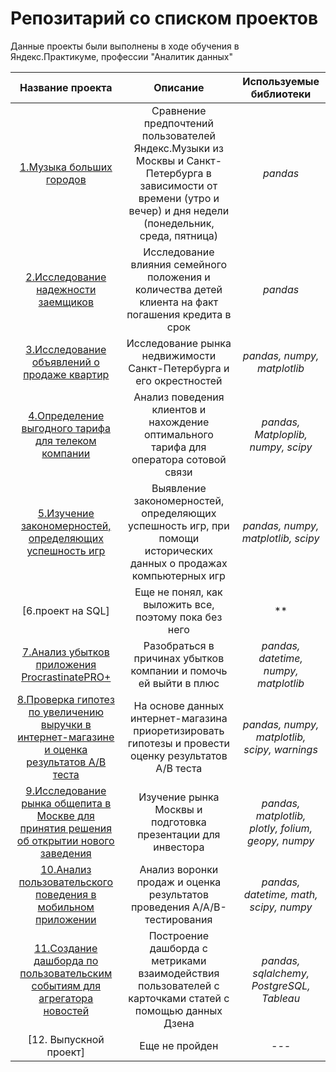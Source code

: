 # Репозитарий со списком проектов
Данные проекты были выполнены в ходе обучения в Яндекс.Практикуме, профессии "Аналитик данных"

| Название проекта | Описание | Используемые библиотеки |
| :--------------------: | :---------------------: |:---------------------------:|
| [1.Музыка больших городов](https://github.com/alexander-krivov/projects/tree/main/big_cities_music) | Сравнение предпочтений пользователей Яндекс.Музыки из Москвы и Санкт-Петербурга в зависимости от времени (утро и вечер) и дня недели (понедельник, среда, пятница) | *pandas* |
| [2.Исследование надежности заемщиков](https://github.com/alexander-krivov/projects/tree/main/Investigation%20of%20the%20relability%20of%20borrowers) | Исследование влияния семейного положения и количества детей клиента на факт погашения кредита в срок | *pandas* |
| [3.Исследование объявлений о продаже квартир](https://github.com/alexander-krivov/projects/tree/main/Research%20of%20ads%20for%20the%20sale%20of%20apartments) | Исследование рынка недвижимости Санкт-Петербурга и его окрестностей | *pandas, numpy, matplotlib* |
| [4.Определение выгодного тарифа для телеком компании](https://github.com/alexander-krivov/projects/tree/main/Determining%20a%20favorable%20tariff%20for%20a%20telecom%20company) | Анализ поведения клиентов и нахождение оптимального тарифа для оператора сотовой связи | *pandas, Matploplib, numpy, scipy* |
| [5.Изучение закономерностей, определяющих успешность игр](https://github.com/alexander-krivov/projects/tree/main/Studying%20the%20patterns%20that%20determine%20the%20success%20of%20games) | Выявление закономерностей, определяющих успешность игр, при помощи исторических данных о продажах компьютерных игр | *pandas, numpy, matplotlib, scipy* |
| [6.проект на SQL] | Еще не понял, как выложить все, поэтому пока без него | ** |
| [7.Анализ убытков приложения ProcrastinatePRO+](https://github.com/alexander-krivov/projects/tree/main/Loss%20analysis%20of%20the%20Procrastinate%20PRO%2B%20application) | Разобраться в причинах убытков компании и помочь ей выйти в плюс| *pandas, datetime, numpy, matplotlib* |
| [8.Проверка гипотез по увеличению выручки в интернет-магазине и оценка результатов A/B теста](https://github.com/alexander-krivov/projects/tree/main/Testing%20hypotheses%20to%20increase%20revenue%20in%20the%20online%20store%20and%20evaluating%20the%20results%20of%20the%20AB%20test) | На основе данных интернет-магазина приоретизировать гипотезы и провести оценку результатов A/B теста | *pandas, numpy, matplotlib, scipy, warnings* |
| [9.Исследование рынка общепита в Москве для принятия решения об открытии нового заведения](https://github.com/alexander-krivov/projects/tree/main/Catering%20market%20research%20in%20Moscow) | Изучение рынка Москвы и подготовка презентации для инвестора | *pandas, matplotlib, plotly, folium, geopy, numpy* |
| [10.Анализ пользовательского поведения в мобильном приложении](https://github.com/alexander-krivov/projects/tree/main/Analysis%20of%20user%20behavior%20in%20a%20mobile%20application) | Анализ воронки продаж и оценка результатов проведения A/A/B-тестирования  | *pandas, datetime, math, scipy, numpy* |
| [11.Создание дашборда по пользовательским событиям для агрегатора новостей](https://github.com/alexander-krivov/projects/tree/main/Creating%20a%20dashboard%20based%20on%20user%20events%20for%20the%20news%20aggregator) | Построение дашборда с метриками взаимодействия пользователей с карточками статей с помощью данных Дзена | *pandas, sqlalchemy, PostgreSQL, Tableau* |
| [12. Выпускной проект] | Еще не пройден | *---* |
